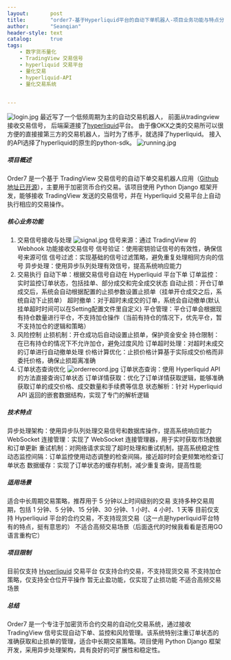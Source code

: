 ```yaml
---
layout:       post
title:        "order7-基于Hyperliquid平台的自动下单机器人-项目业务功能与特点分析"
author:       "Seanqian"
header-style: text
catalog:      true
tags:
    - 数字货币量化
    - TradingView 交易信号
    - hyperliquid 交易平台
    - 量化交易
    - hyperliquid-API
    - 量化交易系统
    

---
```

![login.jpg](https://s2.loli.net/2025/03/31/PMChiY6ArXwzf78.jpg)
最近写了一个低频周期为主的自动交易机器人，
前面从tradingview接收交易信号，
后端渠道接了[hyperliquid](https://app.hyperliquid.xyz/join/SEAN088)平台。
由于像OKX之类的交易所可以很方便的直接接第三方的交易机器人，当时为了练手，就选择了hyperliquid。
接入的API选择了hyperliquid的原生的python-sdk。
![running.jpg](https://s2.loli.net/2025/03/31/8mlQscvqazORukh.jpg)


##### 项目概述
Order7 是一个基于 TradingView 交易信号的自动下单交易机器人应用（[Github地址已开源](https://github.com/seanqian01/order7.git "order7自动交易机器人")），主要用于加密货币合约交易。该项目使用 Python Django 框架开发，能够接收 TradingView 发送的交易信号，并在 Hyperliquid 交易平台上自动执行相应的交易操作。

##### 核心业务功能
1. 交易信号接收与处理
![signal.jpg](https://s2.loli.net/2025/03/31/ObqH2TEi7Vnl3DF.jpg)
信号来源：通过 TradingView 的 Webhook 功能接收交易信号
信号验证：使用密钥验证信号的有效性，确保信号来源可信
信号过滤：实现基础的信号过滤策略，避免重复处理相同方向的信号
异步处理：使用异步队列处理有效信号，提高系统响应能力
2. 交易执行
自动下单：根据交易信号自动在 Hyperliquid 平台下单
订单监控：实时监控订单状态，包括挂单、部分成交和完全成交状态
自动止损：开仓订单成交后，系统会自动根据配置的止损参数设置止损单（挂单开仓成交之后，系统自动下止损单）
超时撤单：对于超时未成交的订单，系统会自动撤单(默认挂单超时时间可以在Setting配置文件里自定义)
平仓管理：平仓订单会根据现有持仓数量进行平仓，不支持加仓操作（当前有持仓的情况下，优先平仓，暂不支持加仓的逻辑和策略）
3. 风险控制
止损机制：开仓成功后自动设置止损单，保护资金安全
持仓限制：在已有持仓的情况下不允许加仓，避免过度风险
订单超时处理：对超时未成交的订单进行自动撤单处理
价格计算优化：止损价格计算基于实际成交价格而非委托价格，确保止损距离准确
4. 订单状态查询优化
![orderrecord.jpg](https://s2.loli.net/2025/03/31/9pYedbS1uTcJAMO.jpg)
订单状态查询：使用 Hyperliquid API 的方法直接查询订单状态
订单详情获取：优化了订单详情获取逻辑，能够准确获取订单的成交价格、成交数量和手续费等信息
状态解析：针对 Hyperliquid API 返回的嵌套数据结构，实现了专门的解析逻辑

##### 技术特点
异步处理架构：使用异步队列处理交易信号和数据库操作，提高系统响应能力
WebSocket 连接管理：实现了 WebSocket 连接管理器，用于实时获取市场数据和订单更新
重试机制：对网络请求实现了超时处理和重试机制，提高系统稳定性
动态监控间隔：订单监控使用动态调整的检查间隔，接近超时时会更频繁地检查订单状态
数据缓存：实现了订单状态的缓存机制，减少重复查询，提高性能

##### 适用场景
适合中长周期交易策略，推荐用于 5 分钟以上时间级别的交易
支持多种交易周期，包括 1 分钟、5 分钟、15 分钟、30 分钟、1 小时、4 小时、1 天等
目前仅支持 Hyperliquid 平台的合约交易，不支持现货交易（这一点是hyperliquid平台特有的特点，挺有意思的）
不适合高频交易场景（后面迭代的时候我看看是否用GO语言重构它）

##### 项目限制
目前仅支持 [Hyperliquid](https://app.hyperliquid.xyz/join/SEAN088) 交易平台
仅支持合约交易，不支持现货交易
不支持加仓策略，仅支持全仓位开平操作
暂无止盈功能，仅实现了止损功能
不适合高频交易场景

##### 总结
Order7 是一个专注于加密货币合约交易的自动化交易系统，通过接收 TradingView 信号实现自动下单、监控和风险管理。该系统特别注重订单状态的准确获取和止损单的管理，适合中长期交易策略。项目使用 Python Django 框架开发，采用异步处理架构，具有良好的可扩展性和稳定性。